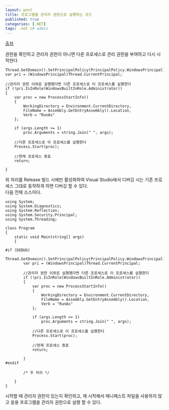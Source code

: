 ```yaml
---
layout: post
title: 프로그램을 관리자 권한으로 실행하는 코드
published: true
categories: [.NET]
tags: .net c# admin
---
```

[출처](https://qiita.com/tada0724/items/645616a5d1deb55bfdb8 )  
  
권한을 확인하고 관리자 권한이 아니면 다른 프로세스로 관리 권한을 부여하고 다시 시작한다  
```
Thread.GetDomain().SetPrincipalPolicy(PrincipalPolicy.WindowsPrincipal);
var pri = (WindowsPrincipal)Thread.CurrentPrincipal;

//관리자 권한 이외로 실행했다면 다른 프로세스로 이 프로세스를 실행한다
if (!pri.IsInRole(WindowsBuiltInRole.Administrator))
{
    var proc = new ProcessStartInfo()
    {
        WorkingDirectory = Environment.CurrentDirectory,
        FileName = Assembly.GetEntryAssembly().Location,
        Verb = "RunAs"
    };

    if (args.Length >= 1)
        proc.Arguments = string.Join(" ", args);

    //다른 프로세스로 이 프로세스를 실행한다
    Process.Start(proc);

    //현재 프로세스 종료
    return;

}
```
  
위 처리를 Release 빌드 시에만 활성화하여 Visual Studio에서 디버깅 시는 기존 프로세스 그대로 동작하게 하면 디버깅 할 수 있다.   
다음 전체 소스이다.  
```
using System;
using System.Diagnostics;
using System.Reflection;
using System.Security.Principal;
using System.Threading;

class Program
{
    static void Main(string[] args)
    {

#if (DEBUG)
        Thread.GetDomain().SetPrincipalPolicy(PrincipalPolicy.WindowsPrincipal);
        var pri = (WindowsPrincipal)Thread.CurrentPrincipal;

        //관리자 권한 이외로 실행했다면 다른 프로세스로 이 프로세스를 실행한다
        if (!pri.IsInRole(WindowsBuiltInRole.Administrator))
        {
            var proc = new ProcessStartInfo()
            {
                WorkingDirectory = Environment.CurrentDirectory,
                FileName = Assembly.GetEntryAssembly().Location,
                Verb = "RunAs"
            };

            if (args.Length >= 1)
                proc.Arguments = string.Join(" ", args);

            //다른 프로세스로 이 프로세스를 실행한다
            Process.Start(proc);

            //현재 프로세스 종료
            return;

        }
#endif

        /* 주 처리 */

    }
}
```
  
시작할 때 관리자 권한이 있는지 확인하고, 재 시작해서 매니페스트 파일을 사용하지 않고 응용 프로그램을 관리자 권한으로 실행 할 수 있다.